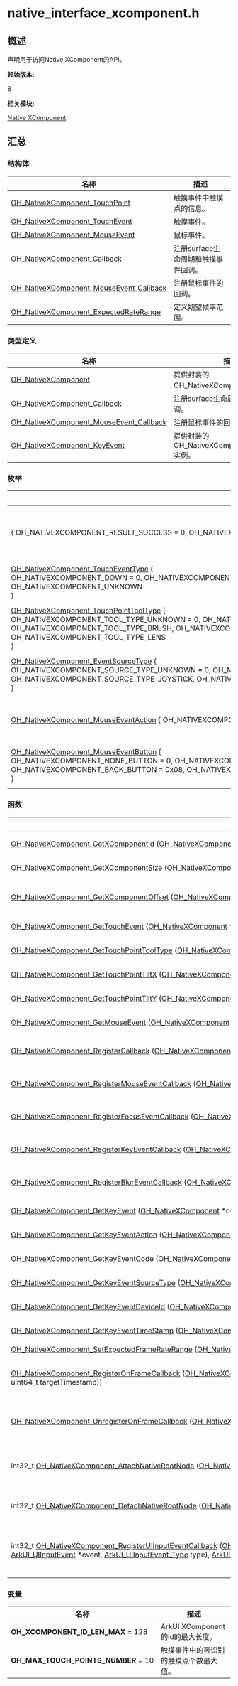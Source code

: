 # native_interface_xcomponent.h


## 概述

声明用于访问Native XComponent的API。

**起始版本:**

8

**相关模块:**

[Native XComponent](_o_h___native_x_component.md)


## 汇总


### 结构体

| 名称                                                         | 描述                                |
| ------------------------------------------------------------ | ----------------------------------- |
| [OH_NativeXComponent_TouchPoint](_o_h___native_x_component___touch_point.md) | 触摸事件中触摸点的信息。            |
| [OH_NativeXComponent_TouchEvent](_o_h___native_x_component___touch_event.md) | 触摸事件。                          |
| [OH_NativeXComponent_MouseEvent](_o_h___native_x_component___mouse_event.md) | 鼠标事件。                          |
| [OH_NativeXComponent_Callback](_o_h___native_x_component___callback.md) | 注册surface生命周期和触摸事件回调。 |
| [OH_NativeXComponent_MouseEvent_Callback](_o_h___native_x_component___mouse_event___callback.md) | 注册鼠标事件的回调。                |
| [OH_NativeXComponent_ExpectedRateRange](_o_h___native_x_component___expected_rate_range.md) | 定义期望帧率范围。                  |


### 类型定义

| 名称                                       | 描述                                   |
| ---------------------------------------- | ------------------------------------ |
| [OH_NativeXComponent](_o_h___native_x_component.md#oh_nativexcomponent) | 提供封装的OH_NativeXComponent实例。          |
| [OH_NativeXComponent_Callback](_o_h___native_x_component.md#oh_nativexcomponent_callback) | 注册surface生命周期和触摸事件回调。                |
| [OH_NativeXComponent_MouseEvent_Callback](_o_h___native_x_component.md#oh_nativexcomponent_mouseevent_callback) | 注册鼠标事件的回调。                           |
| [OH_NativeXComponent_KeyEvent](_o_h___native_x_component.md#oh_nativexcomponent_keyevent) | 提供封装的OH_NativeXComponent_KeyEvent实例。 |


### 枚举

| 枚举名称                                     | 描述         |
| ---------------------------------------- | ---------- |
| {&nbsp;OH_NATIVEXCOMPONENT_RESULT_SUCCESS&nbsp;=&nbsp;0,&nbsp;OH_NATIVEXCOMPONENT_RESULT_FAILED&nbsp;=&nbsp;-1,&nbsp;OH_NATIVEXCOMPONENT_RESULT_BAD_PARAMETER&nbsp;=&nbsp;-2&nbsp;} | 枚举API访问状态。 |
| [OH_NativeXComponent_TouchEventType](_o_h___native_x_component.md#oh_nativexcomponent_toucheventtype)&nbsp;{<br/>OH_NATIVEXCOMPONENT_DOWN&nbsp;=&nbsp;0,&nbsp;OH_NATIVEXCOMPONENT_UP,&nbsp;OH_NATIVEXCOMPONENT_MOVE,&nbsp;OH_NATIVEXCOMPONENT_CANCEL,<br/>OH_NATIVEXCOMPONENT_UNKNOWN<br/>} | 触摸事件类型。    |
| [OH_NativeXComponent_TouchPointToolType](_o_h___native_x_component.md#oh_nativexcomponent_touchpointtooltype)&nbsp;{<br/>OH_NATIVEXCOMPONENT_TOOL_TYPE_UNKNOWN&nbsp;=&nbsp;0,&nbsp;OH_NATIVEXCOMPONENT_TOOL_TYPE_FINGER,&nbsp;OH_NATIVEXCOMPONENT_TOOL_TYPE_PEN,&nbsp;OH_NATIVEXCOMPONENT_TOOL_TYPE_RUBBER,<br/>OH_NATIVEXCOMPONENT_TOOL_TYPE_BRUSH,&nbsp;OH_NATIVEXCOMPONENT_TOOL_TYPE_PENCIL,&nbsp;OH_NATIVEXCOMPONENT_TOOL_TYPE_AIRBRUSH,&nbsp;OH_NATIVEXCOMPONENT_TOOL_TYPE_MOUSE,<br/>OH_NATIVEXCOMPONENT_TOOL_TYPE_LENS<br/>} | 触摸点工具类型。   |
| [OH_NativeXComponent_EventSourceType](_o_h___native_x_component.md#oh_nativexcomponent_eventsourcetype)&nbsp;{<br/>OH_NATIVEXCOMPONENT_SOURCE_TYPE_UNKNOWN&nbsp;=&nbsp;0,&nbsp;OH_NATIVEXCOMPONENT_SOURCE_TYPE_MOUSE,&nbsp;OH_NATIVEXCOMPONENT_SOURCE_TYPE_TOUCHSCREEN,&nbsp;OH_NATIVEXCOMPONENT_SOURCE_TYPE_TOUCHPAD,<br/>OH_NATIVEXCOMPONENT_SOURCE_TYPE_JOYSTICK,&nbsp;OH_NATIVEXCOMPONENT_SOURCE_TYPE_KEYBOARD<br/>} | 触摸事件源类型。   |
| [OH_NativeXComponent_MouseEventAction](_o_h___native_x_component.md#oh_nativexcomponent_mouseeventaction)&nbsp;{&nbsp;OH_NATIVEXCOMPONENT_MOUSE_NONE&nbsp;=&nbsp;0,&nbsp;OH_NATIVEXCOMPONENT_MOUSE_PRESS,&nbsp;OH_NATIVEXCOMPONENT_MOUSE_RELEASE,&nbsp;OH_NATIVEXCOMPONENT_MOUSE_MOVE&nbsp;} | 鼠标事件动作。    |
| [OH_NativeXComponent_MouseEventButton](_o_h___native_x_component.md#oh_nativexcomponent_mouseeventbutton)&nbsp;{<br/>OH_NATIVEXCOMPONENT_NONE_BUTTON&nbsp;=&nbsp;0,&nbsp;OH_NATIVEXCOMPONENT_LEFT_BUTTON&nbsp;=&nbsp;0x01,&nbsp;OH_NATIVEXCOMPONENT_RIGHT_BUTTON&nbsp;=&nbsp;0x02,&nbsp;OH_NATIVEXCOMPONENT_MIDDLE_BUTTON&nbsp;=&nbsp;0x04,<br/>OH_NATIVEXCOMPONENT_BACK_BUTTON&nbsp;=&nbsp;0x08,&nbsp;OH_NATIVEXCOMPONENT_FORWARD_BUTTON&nbsp;=&nbsp;0x10<br/>} | 鼠标事件按键。    |


### 函数

| 名称                                       | 描述                                     |
| ---------------------------------------- | -------------------------------------- |
| [OH_NativeXComponent_GetXComponentId](_o_h___native_x_component.md#oh_nativexcomponent_getxcomponentid)&nbsp;([OH_NativeXComponent](_o_h___native_x_component.md#oh_nativexcomponent)&nbsp;\*component,&nbsp;char&nbsp;\*id,&nbsp;uint64_t&nbsp;\*size) | 获取ArkUI&nbsp;XComponent的id。            |
| [OH_NativeXComponent_GetXComponentSize](_o_h___native_x_component.md#oh_nativexcomponent_getxcomponentsize)&nbsp;([OH_NativeXComponent](_o_h___native_x_component.md#oh_nativexcomponent)&nbsp;\*component,&nbsp;const&nbsp;void&nbsp;\*window,&nbsp;uint64_t&nbsp;\*width,&nbsp;uint64_t&nbsp;\*height) | 获取ArkUI&nbsp;XComponent持有的surface的大小。  |
| [OH_NativeXComponent_GetXComponentOffset](_o_h___native_x_component.md#oh_nativexcomponent_getxcomponentoffset)&nbsp;([OH_NativeXComponent](_o_h___native_x_component.md#oh_nativexcomponent)&nbsp;\*component,&nbsp;const&nbsp;void&nbsp;\*window,&nbsp;double&nbsp;\*x,&nbsp;double&nbsp;\*y) | 获取ArkUI&nbsp;XComponent组件相对屏幕左上顶点的偏移量。 |
| [OH_NativeXComponent_GetTouchEvent](_o_h___native_x_component.md#oh_nativexcomponent_gettouchevent)&nbsp;([OH_NativeXComponent](_o_h___native_x_component.md#oh_nativexcomponent)&nbsp;\*component,&nbsp;const&nbsp;void&nbsp;\*window,&nbsp;[OH_NativeXComponent_TouchEvent](_o_h___native_x_component___touch_event.md)&nbsp;\*touchEvent) | 获取ArkUI&nbsp;XComponent调度的触摸事件。        |
| [OH_NativeXComponent_GetTouchPointToolType](_o_h___native_x_component.md#oh_nativexcomponent_gettouchpointtooltype)&nbsp;([OH_NativeXComponent](_o_h___native_x_component.md#oh_nativexcomponent)&nbsp;\*component,&nbsp;uint32_t&nbsp;pointIndex,&nbsp;[OH_NativeXComponent_TouchPointToolType](_o_h___native_x_component.md#oh_nativexcomponent_touchpointtooltype)&nbsp;\*toolType) | 获取ArkUI&nbsp;XComponent触摸点工具类型。        |
| [OH_NativeXComponent_GetTouchPointTiltX](_o_h___native_x_component.md#oh_nativexcomponent_gettouchpointtiltx)&nbsp;([OH_NativeXComponent](_o_h___native_x_component.md#oh_nativexcomponent)&nbsp;\*component,&nbsp;uint32_t&nbsp;pointIndex,&nbsp;float&nbsp;\*tiltX) | 获取ArkUI&nbsp;XComponent触摸点倾斜与X轴角度。     |
| [OH_NativeXComponent_GetTouchPointTiltY](_o_h___native_x_component.md#oh_nativexcomponent_gettouchpointtilty)&nbsp;([OH_NativeXComponent](_o_h___native_x_component.md#oh_nativexcomponent)&nbsp;\*component,&nbsp;uint32_t&nbsp;pointIndex,&nbsp;float&nbsp;\*tiltY) | 获取ArkUI&nbsp;XComponent触摸点倾斜与Y轴角度。     |
| [OH_NativeXComponent_GetMouseEvent](_o_h___native_x_component.md#oh_nativexcomponent_getmouseevent)&nbsp;([OH_NativeXComponent](_o_h___native_x_component.md#oh_nativexcomponent)&nbsp;\*component,&nbsp;const&nbsp;void&nbsp;\*window,&nbsp;[OH_NativeXComponent_MouseEvent](_o_h___native_x_component___mouse_event.md)&nbsp;\*mouseEvent) | 获取ArkUI&nbsp;XComponent调度的鼠标事件。        |
| [OH_NativeXComponent_RegisterCallback](_o_h___native_x_component.md#oh_nativexcomponent_registercallback)&nbsp;([OH_NativeXComponent](_o_h___native_x_component.md#oh_nativexcomponent)&nbsp;\*component,&nbsp;[OH_NativeXComponent_Callback](_o_h___native_x_component___callback.md)&nbsp;\*callback) | 为此OH_NativeXComponent实例注册回调。           |
| [OH_NativeXComponent_RegisterMouseEventCallback](_o_h___native_x_component.md#oh_nativexcomponent_registermouseeventcallback)&nbsp;([OH_NativeXComponent](_o_h___native_x_component.md#oh_nativexcomponent)&nbsp;\*component,&nbsp;[OH_NativeXComponent_MouseEvent_Callback](_o_h___native_x_component___mouse_event___callback.md)&nbsp;\*callback) | 为此OH_NativeXComponent实例注册鼠标事件回调。       |
| [OH_NativeXComponent_RegisterFocusEventCallback](_o_h___native_x_component.md#oh_nativexcomponent_registerfocuseventcallback)&nbsp;([OH_NativeXComponent](_o_h___native_x_component.md#oh_nativexcomponent)&nbsp;\*component,&nbsp;void(\*callback)([OH_NativeXComponent](_o_h___native_x_component.md#oh_nativexcomponent)&nbsp;\*component,&nbsp;void&nbsp;\*window)) | 为此OH_NativeXComponent实例注册获焦事件回调。       |
| [OH_NativeXComponent_RegisterKeyEventCallback](_o_h___native_x_component.md#oh_nativexcomponent_registerkeyeventcallback)&nbsp;([OH_NativeXComponent](_o_h___native_x_component.md#oh_nativexcomponent)&nbsp;\*component,&nbsp;void(\*callback)([OH_NativeXComponent](_o_h___native_x_component.md#oh_nativexcomponent)&nbsp;\*component,&nbsp;void&nbsp;\*window)) | 为此OH_NativeXComponent实例注册按键事件回调。       |
| [OH_NativeXComponent_RegisterBlurEventCallback](_o_h___native_x_component.md#oh_nativexcomponent_registerblureventcallback)&nbsp;([OH_NativeXComponent](_o_h___native_x_component.md#oh_nativexcomponent)&nbsp;\*component,&nbsp;void(\*callback)([OH_NativeXComponent](_o_h___native_x_component.md#oh_nativexcomponent)&nbsp;\*component,&nbsp;void&nbsp;\*window)) | 为此OH_NativeXComponent实例注册失焦事件回调。       |
| [OH_NativeXComponent_GetKeyEvent](_o_h___native_x_component.md#oh_nativexcomponent_getkeyevent)&nbsp;([OH_NativeXComponent](_o_h___native_x_component.md#oh_nativexcomponent)&nbsp;\*component,&nbsp;[OH_NativeXComponent_KeyEvent](_o_h___native_x_component.md#oh_nativexcomponent_keyevent)&nbsp;\*\*keyEvent) | 获取ArkUI&nbsp;XComponent调度的按键事件。        |
| [OH_NativeXComponent_GetKeyEventAction](_o_h___native_x_component.md#oh_nativexcomponent_getkeyeventaction)&nbsp;([OH_NativeXComponent_KeyEvent](_o_h___native_x_component.md#oh_nativexcomponent_keyevent)&nbsp;\*keyEvent,&nbsp;[OH_NativeXComponent_KeyAction](_o_h___native_x_component.md#oh_nativexcomponent_keyaction)&nbsp;\*action) | 获取传入按键事件的动作。                           |
| [OH_NativeXComponent_GetKeyEventCode](_o_h___native_x_component.md#oh_nativexcomponent_getkeyeventcode)&nbsp;([OH_NativeXComponent_KeyEvent](_o_h___native_x_component.md#oh_nativexcomponent_keyevent)&nbsp;\*keyEvent,&nbsp;[OH_NativeXComponent_KeyCode](_o_h___native_x_component.md#oh_nativexcomponent_keycode)&nbsp;\*code) | 获取传入按键事件的按键码。                          |
| [OH_NativeXComponent_GetKeyEventSourceType](_o_h___native_x_component.md#oh_nativexcomponent_getkeyeventsourcetype)&nbsp;([OH_NativeXComponent_KeyEvent](_o_h___native_x_component.md#oh_nativexcomponent_keyevent)&nbsp;\*keyEvent,&nbsp;[OH_NativeXComponent_EventSourceType](_o_h___native_x_component.md#oh_nativexcomponent_eventsourcetype)&nbsp;\*sourceType) | 获取传入按键事件的事件源类型。                        |
| [OH_NativeXComponent_GetKeyEventDeviceId](_o_h___native_x_component.md#oh_nativexcomponent_getkeyeventdeviceid)&nbsp;([OH_NativeXComponent_KeyEvent](_o_h___native_x_component.md#oh_nativexcomponent_keyevent)&nbsp;\*keyEvent,&nbsp;int64_t&nbsp;\*deviceId) | 获取传入按键事件的设备id。                         |
| [OH_NativeXComponent_GetKeyEventTimeStamp](_o_h___native_x_component.md#oh_nativexcomponent_getkeyeventtimestamp)&nbsp;([OH_NativeXComponent_KeyEvent](_o_h___native_x_component.md#oh_nativexcomponent_keyevent)&nbsp;\*keyEvent,&nbsp;int64_t&nbsp;\*timeStamp) | 获取传入按键事件的时间戳。                          |
| [OH_NativeXComponent_SetExpectedFrameRateRange](_o_h___native_x_component.md#oh_nativexcomponent_setexpectedframeraterange) ([OH_NativeXComponent](_o_h___native_x_component.md#oh_nativexcomponent) \*component, [OH_NativeXComponent_ExpectedRateRange](_o_h___native_x_component___expected_rate_range.md) \*range) | 设置期望帧率范围。  |
| [OH_NativeXComponent_RegisterOnFrameCallback](_o_h___native_x_component.md#oh_nativexcomponent_registeronframecallback) ([OH_NativeXComponent](_o_h___native_x_component.md#oh_nativexcomponent) \*component, void(\*callback)([OH_NativeXComponent](_o_h___native_x_component.md#oh_nativexcomponent) \*component, uint64_t timestamp, uint64_t targetTimestamp)) | 为此OH_NativeXComponent实例注册显示更新回调，并使能每帧回调此函数。  |
| [OH_NativeXComponent_UnregisterOnFrameCallback](_o_h___native_x_component.md#oh_nativexcomponent_unregisteronframecallback) ([OH_NativeXComponent](_o_h___native_x_component.md#oh_nativexcomponent) \*component) | 为此OH_NativeXComponent实例取消注册回调函数，并关闭每帧回调此函数。  |
| int32_t [OH_NativeXComponent_AttachNativeRootNode](_o_h___native_x_component.md#oh_nativexcomponent_attachnativerootnode) ([OH_NativeXComponent](_o_h___native_x_component.md#oh_nativexcomponent) \*component, [ArkUI_NodeHandle](_ark_u_i___native_module.md#arkui_nodehandle) root) | 将通过ArkUI的native接口创建出来的UI组件挂载到当前XComponent上。  |
| int32_t [OH_NativeXComponent_DetachNativeRootNode](_o_h___native_x_component.md#oh_nativexcomponent_detachnativerootnode) ([OH_NativeXComponent](_o_h___native_x_component.md#oh_nativexcomponent) \*component, [ArkUI_NodeHandle](_ark_u_i___native_module.md#arkui_nodehandle) root) | 将ArkUI的native组件从当前XComponent上卸载.  |
| int32_t [OH_NativeXComponent_RegisterUIInputEventCallback](_o_h___native_x_component.md#oh_nativexcomponent_registeruiinputeventcallback) ([OH_NativeXComponent](_o_h___native_x_component.md#oh_nativexcomponent) \*component, void(\*callback)([OH_NativeXComponent](_o_h___native_x_component.md#oh_nativexcomponent) \*component, [ArkUI_UIInputEvent](_ark_u_i___event_module.md#arkui_uiinputevent) \*event, [ArkUI_UIInputEvent_Type](_ark_u_i___event_module.md#arkui_uiinputevent_type) type), [ArkUI_UIInputEvent_Type](_ark_u_i___event_module.md#arkui_uiinputevent_type) type) | 为此OH_NativeXComponent实例注册UI输入事件回调，并使能收到UI输入事件时回调此函数。  | 

### 变量

| 名称                                       | 描述                        |
| ---------------------------------------- | ------------------------- |
| **OH_XCOMPONENT_ID_LEN_MAX**&nbsp;=&nbsp;128 | ArkUI XComponent的id的最大长度。 |
| **OH_MAX_TOUCH_POINTS_NUMBER**&nbsp;=&nbsp;10 | 触摸事件中的可识别的触摸点个数最大值。       |
